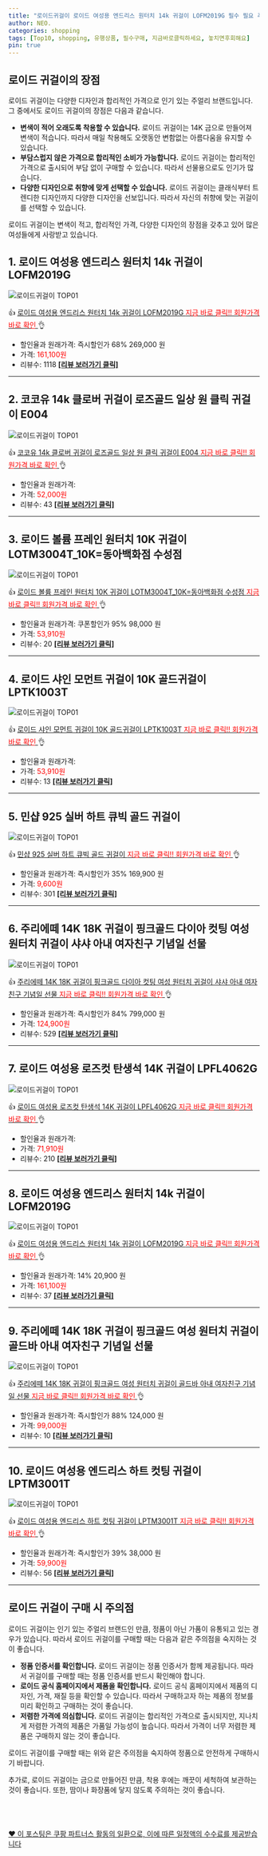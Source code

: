```yaml
---
title: "로이드귀걸이 로이드 여성용 엔드리스 원터치 14k 귀걸이 LOFM2019G 필수 필요 추천 제품 비교 최저 가격 비교 장점 구매 후기 구매평"
author: NEO.
categories: shopping
tags: [Top10, shopping, 유행상품, 필수구매, 지금바로클릭하세요, 놓치면후회해요]
pin: true
---
```

**<h2>로이드 귀걸이의 장점</h2>**

로이드 귀걸이는 다양한 디자인과 합리적인 가격으로 인기 있는 주얼리 브랜드입니다. 그 중에서도 로이드 귀걸이의 장점은 다음과 같습니다.

* **변색이 적어 오래도록 착용할 수 있습니다.** 로이드 귀걸이는 14K 금으로 만들어져 변색이 적습니다. 따라서 매일 착용해도 오랫동안 변함없는 아름다움을 유지할 수 있습니다.
* **부담스럽지 않은 가격으로 합리적인 소비가 가능합니다.** 로이드 귀걸이는 합리적인 가격으로 출시되어 부담 없이 구매할 수 있습니다. 따라서 선물용으로도 인기가 많습니다.
* **다양한 디자인으로 취향에 맞게 선택할 수 있습니다.** 로이드 귀걸이는 클래식부터 트렌디한 디자인까지 다양한 디자인을 선보입니다. 따라서 자신의 취향에 맞는 귀걸이를 선택할 수 있습니다.

로이드 귀걸이는 변색이 적고, 합리적인 가격, 다양한 디자인의 장점을 갖추고 있어 많은 여성들에게 사랑받고 있습니다.

   

## 1. 로이드 여성용 엔드리스 원터치 14k 귀걸이 LOFM2019G

![로이드귀걸이 TOP01](https://thumbnail10.coupangcdn.com/thumbnails/remote/490x490ex/image/retail/images/2022/10/18/15/4/d467eb36-bf7f-4b28-a1a4-bcd7ab0a653f.jpg)


👍 [로이드 여성용 엔드리스 원터치 14k 귀걸이 LOFM2019G <font color=red> 지금 바로 클릭!! 회원가격 바로 확인 </font> ](https://link.coupang.com/re/AFFSDP?lptag=AF3617701&subid=GithubCoopas&pageKey=6851039587&traceid=V0-153&itemId=16320768463&vendorItemId=83512865247) 👌 


- 할인율과 원래가격: 즉시할인가 68%  269,000   원
- 가격: <span style='color:red'>161,100원</span>
- 리뷰수: 1118  [**[리뷰 보러가기 클릭]**](https://link.coupang.com/re/AFFSDP?lptag=AF3617701&subid=GithubCoopas&pageKey=6851039587&traceid=V0-153&itemId=16320768463&vendorItemId=83512865247)

---


   

## 2. 코코유 14k 클로버 귀걸이 로즈골드 일상 원 클릭 귀걸이 E004

![로이드귀걸이 TOP01](https://thumbnail6.coupangcdn.com/thumbnails/remote/490x490ex/image/vendor_inventory/ab58/b62122aac5d8121dc2deb3916c196c05e30cb34a9861c393615d2eca2e8d.png)


👍 [코코유 14k 클로버 귀걸이 로즈골드 일상 원 클릭 귀걸이 E004 <font color=red> 지금 바로 클릭!! 회원가격 바로 확인 </font> ](https://link.coupang.com/re/AFFSDP?lptag=AF3617701&subid=GithubCoopas&pageKey=7484538261&traceid=V0-153&itemId=19558522735&vendorItemId=86666557860) 👌 


- 할인율과 원래가격: 
- 가격: <span style='color:red'>52,000원</span>
- 리뷰수: 43  [**[리뷰 보러가기 클릭]**](https://link.coupang.com/re/AFFSDP?lptag=AF3617701&subid=GithubCoopas&pageKey=7484538261&traceid=V0-153&itemId=19558522735&vendorItemId=86666557860)

---


   

## 3. 로이드 볼륨 프레인 원터치 10K 귀걸이 LOTM3004T_10K=동아백화점 수성점

![로이드귀걸이 TOP01](https://thumbnail8.coupangcdn.com/thumbnails/remote/490x490ex/image/vendor_inventory/bc2e/2dab5c8b835b02e4b1e3aff8eb811cebc754fe8b26f2ea6e7ff29ed24bc1.jpg)


👍 [로이드 볼륨 프레인 원터치 10K 귀걸이 LOTM3004T_10K=동아백화점 수성점 <font color=red> 지금 바로 클릭!! 회원가격 바로 확인 </font> ](https://link.coupang.com/re/AFFSDP?lptag=AF3617701&subid=GithubCoopas&pageKey=7187699602&traceid=V0-153&itemId=18141054770&vendorItemId=87502378860) 👌 


- 할인율과 원래가격: 쿠폰할인가 95%  98,000   원
- 가격: <span style='color:red'>53,910원</span>
- 리뷰수: 20  [**[리뷰 보러가기 클릭]**](https://link.coupang.com/re/AFFSDP?lptag=AF3617701&subid=GithubCoopas&pageKey=7187699602&traceid=V0-153&itemId=18141054770&vendorItemId=87502378860)

---


   

## 4. 로이드 샤인 모먼트 귀걸이 10K 골드귀걸이 LPTK1003T

![로이드귀걸이 TOP01](https://thumbnail8.coupangcdn.com/thumbnails/remote/490x490ex/image/vendor_inventory/5050/9832f217d7f959c5cb71682719c83f483c1e21c7e5bb16c0b6060776fe66.jpg)


👍 [로이드 샤인 모먼트 귀걸이 10K 골드귀걸이 LPTK1003T <font color=red> 지금 바로 클릭!! 회원가격 바로 확인 </font> ](https://link.coupang.com/re/AFFSDP?lptag=AF3617701&subid=GithubCoopas&pageKey=1528516276&traceid=V0-153&itemId=2622114441&vendorItemId=73515099996) 👌 


- 할인율과 원래가격: 
- 가격: <span style='color:red'>53,910원</span>
- 리뷰수: 13  [**[리뷰 보러가기 클릭]**](https://link.coupang.com/re/AFFSDP?lptag=AF3617701&subid=GithubCoopas&pageKey=1528516276&traceid=V0-153&itemId=2622114441&vendorItemId=73515099996)

---


   

## 5. 민샵 925 실버 하트 큐빅 골드 귀걸이

![로이드귀걸이 TOP01](https://thumbnail9.coupangcdn.com/thumbnails/remote/490x490ex/image/vendor_inventory/d956/3b83a28c7ce0a4c4776ddcae043ca694b7fe9d18f50fed6623317034aac3.jpg)


👍 [민샵 925 실버 하트 큐빅 골드 귀걸이 <font color=red> 지금 바로 클릭!! 회원가격 바로 확인 </font> ](https://link.coupang.com/re/AFFSDP?lptag=AF3617701&subid=GithubCoopas&pageKey=7693397238&traceid=V0-153&itemId=20579312531&vendorItemId=87654470957) 👌 


- 할인율과 원래가격: 즉시할인가 35%  169,900   원
- 가격: <span style='color:red'>9,600원</span>
- 리뷰수: 301  [**[리뷰 보러가기 클릭]**](https://link.coupang.com/re/AFFSDP?lptag=AF3617701&subid=GithubCoopas&pageKey=7693397238&traceid=V0-153&itemId=20579312531&vendorItemId=87654470957)

---


   

## 6. 주리에떼 14K 18K 귀걸이 핑크골드 다이아 컷팅 여성 원터치 귀걸이 샤샤 아내 여자친구 기념일 선물

![로이드귀걸이 TOP01](https://thumbnail6.coupangcdn.com/thumbnails/remote/490x490ex/image/vendor_inventory/10f1/83637271ae4278a5b819933ca8896d87f15a41ac65d46a127e9842f4f5eb.jpg)


👍 [주리에떼 14K 18K 귀걸이 핑크골드 다이아 컷팅 여성 원터치 귀걸이 샤샤 아내 여자친구 기념일 선물 <font color=red> 지금 바로 클릭!! 회원가격 바로 확인 </font> ](https://link.coupang.com/re/AFFSDP?lptag=AF3617701&subid=GithubCoopas&pageKey=7612862460&traceid=V0-153&itemId=20166256213&vendorItemId=87258479729) 👌 


- 할인율과 원래가격: 즉시할인가 84%  799,000   원
- 가격: <span style='color:red'>124,900원</span>
- 리뷰수: 529  [**[리뷰 보러가기 클릭]**](https://link.coupang.com/re/AFFSDP?lptag=AF3617701&subid=GithubCoopas&pageKey=7612862460&traceid=V0-153&itemId=20166256213&vendorItemId=87258479729)

---


   

## 7. 로이드 여성용 로즈컷 탄생석 14K 귀걸이 LPFL4062G

![로이드귀걸이 TOP01](https://thumbnail7.coupangcdn.com/thumbnails/remote/490x490ex/image/retail/images/2022/12/07/14/5/51d6dbf5-0ad6-4af8-ad61-6380aa1f425d.jpg)


👍 [로이드 여성용 로즈컷 탄생석 14K 귀걸이 LPFL4062G <font color=red> 지금 바로 클릭!! 회원가격 바로 확인 </font> ](https://link.coupang.com/re/AFFSDP?lptag=AF3617701&subid=GithubCoopas&pageKey=6976200364&traceid=V0-153&itemId=17028393649&vendorItemId=84203718372) 👌 


- 할인율과 원래가격: 
- 가격: <span style='color:red'>71,910원</span>
- 리뷰수: 210  [**[리뷰 보러가기 클릭]**](https://link.coupang.com/re/AFFSDP?lptag=AF3617701&subid=GithubCoopas&pageKey=6976200364&traceid=V0-153&itemId=17028393649&vendorItemId=84203718372)

---


   

## 8. 로이드 여성용 엔드리스 원터치 14k 귀걸이 LOFM2019G

![로이드귀걸이 TOP01](https://thumbnail10.coupangcdn.com/thumbnails/remote/490x490ex/image/retail/images/2022/10/18/15/4/d467eb36-bf7f-4b28-a1a4-bcd7ab0a653f.jpg)


👍 [로이드 여성용 엔드리스 원터치 14k 귀걸이 LOFM2019G <font color=red> 지금 바로 클릭!! 회원가격 바로 확인 </font> ](https://link.coupang.com/re/AFFSDP?lptag=AF3617701&subid=GithubCoopas&pageKey=6851039587&traceid=V0-153&itemId=16320768463&vendorItemId=83512865247) 👌 


- 할인율과 원래가격: 14%  20,900   원
- 가격: <span style='color:red'>161,100원</span>
- 리뷰수: 37  [**[리뷰 보러가기 클릭]**](https://link.coupang.com/re/AFFSDP?lptag=AF3617701&subid=GithubCoopas&pageKey=6851039587&traceid=V0-153&itemId=16320768463&vendorItemId=83512865247)

---


   

## 9. 주리에떼 14K 18K 귀걸이 핑크골드 여성 원터치 귀걸이 골드바 아내 여자친구 기념일 선물

![로이드귀걸이 TOP01](https://thumbnail10.coupangcdn.com/thumbnails/remote/490x490ex/image/vendor_inventory/13c4/9709f77d0a73f978dc721fc532ead97682e929544f577fed64c44a57856c.jpg)


👍 [주리에떼 14K 18K 귀걸이 핑크골드 여성 원터치 귀걸이 골드바 아내 여자친구 기념일 선물 <font color=red> 지금 바로 클릭!! 회원가격 바로 확인 </font> ](https://link.coupang.com/re/AFFSDP?lptag=AF3617701&subid=GithubCoopas&pageKey=7731127725&traceid=V0-153&itemId=20774981552&vendorItemId=87868006342) 👌 


- 할인율과 원래가격: 즉시할인가 88%  124,000   원
- 가격: <span style='color:red'>99,000원</span>
- 리뷰수: 10  [**[리뷰 보러가기 클릭]**](https://link.coupang.com/re/AFFSDP?lptag=AF3617701&subid=GithubCoopas&pageKey=7731127725&traceid=V0-153&itemId=20774981552&vendorItemId=87868006342)

---


   

## 10. 로이드 여성용 엔드리스 하트 컷팅 귀걸이 LPTM3001T

![로이드귀걸이 TOP01](https://thumbnail9.coupangcdn.com/thumbnails/remote/490x490ex/image/retail/images/2022/12/01/15/8/71ed385e-d9ee-44ad-ba76-f66b0886d9a5.jpg)


👍 [로이드 여성용 엔드리스 하트 컷팅 귀걸이 LPTM3001T <font color=red> 지금 바로 클릭!! 회원가격 바로 확인 </font> ](https://link.coupang.com/re/AFFSDP?lptag=AF3617701&subid=GithubCoopas&pageKey=6962442314&traceid=V0-153&itemId=16954787567&vendorItemId=84132073496) 👌 


- 할인율과 원래가격: 즉시할인가 39%  38,000   원
- 가격: <span style='color:red'>59,900원</span>
- 리뷰수: 56  [**[리뷰 보러가기 클릭]**](https://link.coupang.com/re/AFFSDP?lptag=AF3617701&subid=GithubCoopas&pageKey=6962442314&traceid=V0-153&itemId=16954787567&vendorItemId=84132073496)

---
**<h2>로이드 귀걸이 구매 시 주의점</h2>**

로이드 귀걸이는 인기 있는 주얼리 브랜드인 만큼, 정품이 아닌 가품이 유통되고 있는 경우가 있습니다. 따라서 로이드 귀걸이를 구매할 때는 다음과 같은 주의점을 숙지하는 것이 좋습니다.

* **정품 인증서를 확인합니다.** 로이드 귀걸이는 정품 인증서가 함께 제공됩니다. 따라서 귀걸이를 구매할 때는 정품 인증서를 반드시 확인해야 합니다.
* **로이드 공식 홈페이지에서 제품을 확인합니다.** 로이드 공식 홈페이지에서 제품의 디자인, 가격, 재질 등을 확인할 수 있습니다. 따라서 구매하고자 하는 제품의 정보를 미리 확인하고 구매하는 것이 좋습니다.
* **저렴한 가격에 의심합니다.** 로이드 귀걸이는 합리적인 가격으로 출시되지만, 지나치게 저렴한 가격의 제품은 가품일 가능성이 높습니다. 따라서 가격이 너무 저렴한 제품은 구매하지 않는 것이 좋습니다.

로이드 귀걸이를 구매할 때는 위와 같은 주의점을 숙지하여 정품으로 안전하게 구매하시기 바랍니다.

추가로, 로이드 귀걸이는 금으로 만들어진 만큼, 착용 후에는 깨끗이 세척하여 보관하는 것이 좋습니다. 또한, 땀이나 화장품에 닿지 않도록 주의하는 것이 좋습니다.<br><br><br><br><br> [ ❤  이 포스팅은 쿠팡 파트너스 활동의 일환으로, 이에 따른 일정액의 수수료를 제공받습니다](https://link.coupang.com/a/bcEFyh)